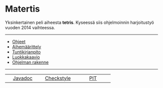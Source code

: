 Matertis
========

Yksinkertainen peli aiheesta **tetris**. Kyseessä siis ohjelmoinnin harjoitustyö vuoden 2014 vaihteessa.

- - -

* [Ohjeet](Dokumentointi/ohjeet.md)<br>
* [Aihemäärittely](Dokumentointi/aiheenKuvausJaRakenne.md)<br>
* [Tuntikirjanpito](Dokumentointi/tuntikirjanpito.md)<br>
* [Luokkakaavio](Dokumentointi/luokkakaavio.png)
* [Ohjelman rakenne](Dokumentointi/ohjelmanRakenne.md)

- - -


<table>
  <tr>
    <td width="100px" align="middle"><a href="http://tilastokeskus.github.io/Matertis/site/apidocs/index.html">Javadoc</a></td>
    <td width="100px" align="middle"><a href="http://tilastokeskus.github.io/Matertis/site/checkstyle.html">Checkstyle</a></td>
    <td width="100px" align="middle"><a href="http://tilastokeskus.github.io/Matertis/pit/">PIT</a></td>
  </tr>
</table>
